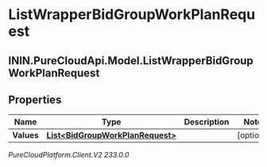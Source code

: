 # ListWrapperBidGroupWorkPlanRequest

## ININ.PureCloudApi.Model.ListWrapperBidGroupWorkPlanRequest

## Properties

|Name | Type | Description | Notes|
|------------ | ------------- | ------------- | -------------|
| **Values** | [**List&lt;BidGroupWorkPlanRequest&gt;**](BidGroupWorkPlanRequest) |  | [optional] |



_PureCloudPlatform.Client.V2 233.0.0_
